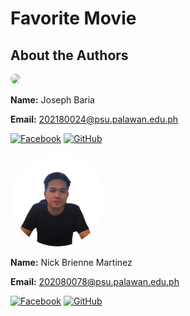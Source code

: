 # Favorite Movie

## About the Authors
<img src='https://avatars.githubusercontent.com/u/132073115?v=4' style=" width: 150px; border-radius: 50%;">

**Name:** Joseph Baria

**Email:** 202180024@psu.palawan.edu.ph

[![Facebook](./assets/Facebook.svg)](https://www.facebook.com/joseph.baria.24) [<img src="./assets/Github.svg" alt="GitHub" width="52"/>](https://github.com/josephbaria24)

<img src='nick.png' style=" width: 150px; border-radius: 50%;">

**Name:** Nick Brienne Martinez

**Email:** 202080078@psu.palawan.edu.ph

[![Facebook](./assets/Facebook.svg)](https://www.facebook.com/Amenesus?mibextid=ZbWKwL) [<img src="./assets/Github.svg" alt="GitHub" width="52"/>](https://github.com/nck-brnne?fbclid=IwAR2cRMX5Ju6yRmSk65trR6BHMrMNWoCdGxG4cfXFVdWUIBMMQVUjhUY53Io)
